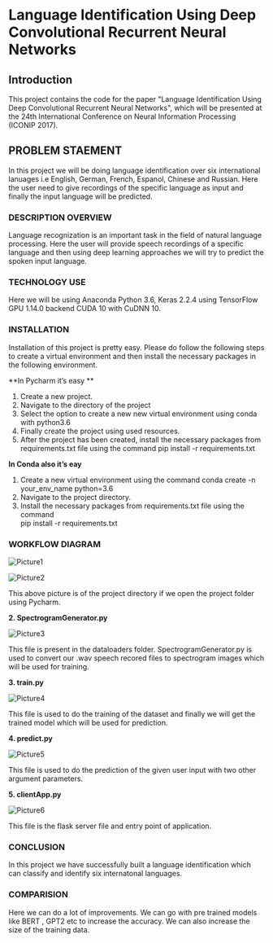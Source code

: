 # Language Identification Using Deep Convolutional Recurrent Neural Networks

## Introduction

This project contains the code for the paper "Language Identification Using Deep Convolutional Recurrent Neural Networks", which will be presented at the 24th International Conference on Neural Information Processing (ICONIP 2017).

## **PROBLEM STAEMENT**

In this project we will be doing language identification over six international lanuages i.e English, German, French, Espanol, Chinese and Russian. Here the user need to give recordings of the specific language as input and finally the input language will be predicted.

### **DESCRIPTION OVERVIEW**

Language recognization is an important task in the field of natural language processing. Here the user will provide speech recordings of a specific language and then using deep learning approaches we will try to predict the spoken input language.

### **TECHNOLOGY USE**

Here we will be using Anaconda Python 3.6, Keras 2.2.4 using TensorFlow GPU 1.14.0 backend CUDA 10 with CuDNN 10. 

### **INSTALLATION**

Installation of this project is pretty easy. Please do follow the following steps to create a virtual environment and then install the necessary packages in the following environment.

**In Pycharm it’s easy **

1. Create a new project.
2. Navigate to the directory of the project
3. Select the option to create a new new virtual environment using conda with python3.6
4. Finally create the project using used resources.
5. After the project has been created, install the necessary packages from requirements.txt file using the command pip install -r requirements.txt


**In Conda also it’s eay**

1. Create a new virtual environment using the command
    conda create -n your_env_name python=3.6
2. Navigate to the project directory.
3. Install the necessary packages from requirements.txt file using the command         
pip install -r requirements.txt

### **WORKFLOW DIAGRAM**

![Picture1](https://user-images.githubusercontent.com/78642104/202015195-c0d8b584-0bcc-43c5-8728-faa51118e50e.jpg)


![Picture2](https://user-images.githubusercontent.com/78642104/202015270-f4bd6edf-db42-40da-a7bc-9f21c7a31ae5.png)

This above picture is of the project directory if we open the project folder using Pycharm. 

**2. SpectrogramGenerator.py**

![Picture3](https://user-images.githubusercontent.com/78642104/202015467-09581a24-6d44-442e-8a91-8b79fb45bad3.jpg)

This file is present in the dataloaders folder. SpectrogramGenerator.py is used to convert our .wav speech recored files to spectrogram images which will be used for training.

**3. train.py**

![Picture4](https://user-images.githubusercontent.com/78642104/202015578-4761cbed-3d0f-4aea-b15a-4992e6e3e1a9.jpg)

This file is used to do the training of the dataset and finally we will get the trained model which will be used for prediction.

**4. predict.py**

![Picture5](https://user-images.githubusercontent.com/78642104/202015750-b7ff9e89-0e72-4c9b-b0ab-082a69e07e6a.jpg)

This file is used to do the prediction of the given user input with two other argument parameters.

**5. clientApp.py**

![Picture6](https://user-images.githubusercontent.com/78642104/202015815-acaf5fbd-f775-4201-b3aa-d984c14384e4.jpg)

This file is the flask server file and entry point of application.

### **CONCLUSION**

In this project we have successfully built a language identification which can classify and identify six internatonal languages.

### **COMPARISION**

Here we can do a lot of improvements. We can go with pre trained models like BERT , GPT2 etc to increase the accuracy. We can also increase the size of the training data.








